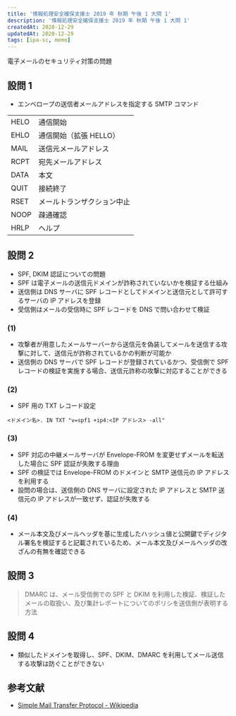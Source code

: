 ```yaml
---
title: '情報処理安全確保支援士 2019 年 秋期 午後 1 大問 1'
description: '情報処理安全確保支援士 2019 年 秋期 午後 1 大問 1'
createdAt: 2020-12-29
updatedAt: 2020-12-29
tags: [ipa-sc, memo]
---
```


電子メールのセキュリティ対策の問題

## 設問 1

- エンベロープの送信者メールアドレスを指定する SMTP コマンド

|      |                            |
| ---- | -------------------------- |
| HELO | 通信開始                   |
| EHLO | 通信開始（拡張 HELLO）     |
| MAIL | 送信元メールアドレス       |
| RCPT | 宛先メールアドレス         |
| DATA | 本文                       |
| QUIT | 接続終了                   |
| RSET | メールトランザクション中止 |
| NOOP | 疎通確認                   |
| HRLP | ヘルプ                     |

## 設問 2

- SPF, DKIM 認証についての問題
- SPF は電子メールの送信元ドメインが詐称されていないかを検証する仕組み
- 送信側は DNS サーバに SPF レコードとしてドメインと送信元として許可するサーバの IP アドレスを登録
- 受信側はメールの受信時に SPF レコードを DNS で問い合わせて検証

### (1)

- 攻撃者が用意したメールサーバーから送信元を偽装してメールを送信する攻撃に対して、送信元が詐称されているかの判断が可能か
- 送信側の DNS サーバで SPF レコードが登録されているかつ、受信側で SPF レコードの検証を実施する場合、送信元詐称の攻撃に対応することができる

### (2)

- SPF 用の TXT レコード設定

```
<ドメイン名>. IN TXT "v=spf1 +ip4:<IP アドレス> -all"
```

### (3)

- SPF 対応の中継メールサーバが Envelope-FROM を変更せずメールを転送した場合に SPF 認証が失敗する理由
- SPF の検証では Envelope-FROM のドメインと SMTP 送信元の IP アドレスを利用する
- 設問の場合は、送信側の DNS サーバに設定された IP アドレスと SMTP 送信元の IP アドレスが一致せず、認証が失敗する

### (4)

- メール本文及びメールヘッダを基に生成したハッシュ値と公開鍵でディジタル署名を検証すると記載されているため、メール本文及びメールヘッダの改ざんの有無を確認できる

## 設問 3

> DMARC は、メール受信側での SPF と DKIM を利用した検証、検証したメールの取扱い、及び集計レポートについてのポリシを送信側が表明する方法

## 設問 4

- 類似したドメインを取得し、SPF、DKIM、DMARC を利用してメール送信する攻撃は防ぐことができない

## 参考文献

- [Simple Mail Transfer Protocol - Wikipedia](https://ja.wikipedia.org/wiki/Simple_Mail_Transfer_Protocol#%E3%82%B3%E3%83%9E%E3%83%B3%E3%83%89)
